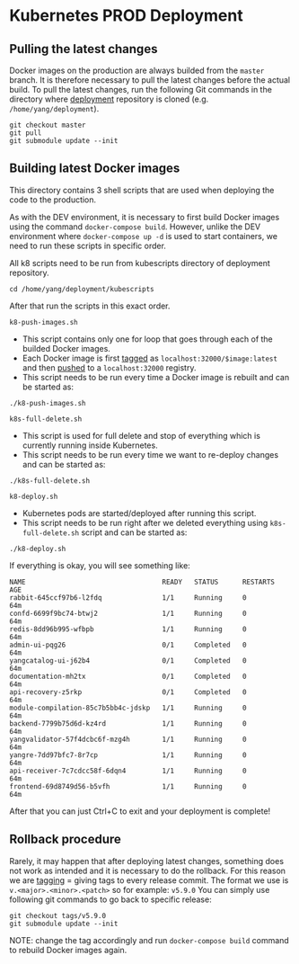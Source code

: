 # Kubernetes PROD Deployment

## Pulling the latest changes

Docker images on the production are always builded from the `master` branch.
It is therefore necessary to pull the latest changes before the actual build.
To pull the latest changes, run the following Git commands
in the directory where [deployment](https://github.com/YangCatalog/deployment) repository is cloned (e.g. `/home/yang/deployment`).
```
git checkout master
git pull
git submodule update --init
```

## Building latest Docker images

This directory contains 3 shell scripts that are used when deploying the code to the production.

As with the DEV environment, it is necessary to first build Docker images using the command `docker-compose build`.
However, unlike the DEV environment where `docker-compose up -d` is used to start containers,
we need to run these scripts in specific order.


All k8 scripts need to be run from kubescripts directory of deployment repository.
```
cd /home/yang/deployment/kubescripts
```

After that run the scripts in this exact order.

`k8-push-images.sh`

- This script contains only one for loop that goes through each of the builded Docker images.
- Each Docker image is first [tagged](https://docs.docker.com/engine/reference/commandline/tag/) as `localhost:32000/$image:latest`
and then [pushed](https://docs.docker.com/engine/reference/commandline/push/) to a `localhost:32000` registry.
- This script needs to be run every time a Docker image is rebuilt and can be started as:
```
./k8-push-images.sh
```

`k8s-full-delete.sh`

- This script is used for full delete and stop of everything which is currently running inside Kubernetes.
- This script needs to be run every time we want to re-deploy changes and can be started as:
```
./k8s-full-delete.sh
```

`k8-deploy.sh`

- Kubernetes pods are started/deployed after running this script.
- This script needs to be run right after we deleted everything using `k8s-full-delete.sh` script and can be started as:
```
./k8-deploy.sh
```

If everything is okay, you will see something like:
```
NAME                                  READY   STATUS      RESTARTS   AGE
rabbit-645ccf97b6-l2fdq               1/1     Running     0          64m
confd-6699f9bc74-btwj2                1/1     Running     0          64m
redis-8dd96b995-wfbpb                 1/1     Running     0          64m
admin-ui-pqg26                        0/1     Completed   0          64m
yangcatalog-ui-j62b4                  0/1     Completed   0          64m
documentation-mh2tx                   0/1     Completed   0          64m
api-recovery-z5rkp                    0/1     Completed   0          64m
module-compilation-85c7b5bb4c-jdskp   1/1     Running     0          64m
backend-7799b75d6d-kz4rd              1/1     Running     0          64m
yangvalidator-57f4dcbc6f-mzg4h        1/1     Running     0          64m
yangre-7dd97bfc7-8r7cp                1/1     Running     0          64m
api-receiver-7c7cdcc58f-6dqn4         1/1     Running     0          64m
frontend-69d8749d56-b5vfh             1/1     Running     0          64m
```

After that you can just Ctrl+C to exit and your deployment is complete!

## Rollback procedure

Rarely, it may happen that after deploying latest changes, something does not work as intended and it is necessary to do the rollback.
For this reason we are [tagging](https://git-scm.com/book/en/v2/Git-Basics-Tagging) = giving tags to every release commit.
The format we use is `v.<major>.<minor>.<patch>` so for example: `v5.9.0`
You can simply use following git commands to go back to specific release:
```
git checkout tags/v5.9.0
git submodule update --init
```
NOTE: change the tag accordingly and run `docker-compose build` command to rebuild Docker images again.
